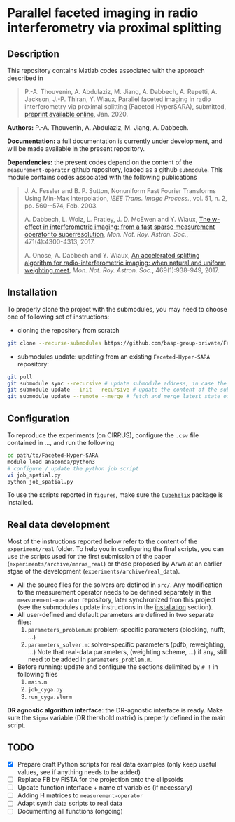 # Parallel faceted imaging in radio interferometry via proximal splitting

## Description

This repository contains Matlab codes associated with the approach described in

>P.-A. Thouvenin, A. Abdulaziz, M. Jiang, A. Dabbech, A. Repetti, A. Jackson, J.-P. Thiran, Y. Wiaux, Parallel faceted imaging in radio interferometry via proximal splitting (Faceted HyperSARA), submitted, [preprint available online](https://arxiv.org/abs/2003.07358), Jan. 2020.  

**Authors:** P.-A. Thouvenin, A. Abdulaziz, M. Jiang, A. Dabbech.

**Documentation:** a full documentation is currently under development, and will be made available in the present repository.

**Dependencies:** the present codes depend on the content of the `measurement-operator` github repository, loaded as a github `submodule`. This module contains codes associated with the following publications

> J. A. Fessler and B. P. Sutton, Nonuniform Fast Fourier Transforms Using Min-Max Interpolation, *IEEE Trans. Image Process.*, vol. 51, n. 2, pp. 560--574, Feb. 2003.
>
> A. Dabbech, L. Wolz, L. Pratley, J. D. McEwen and Y. Wiaux, [The w-effect in interferometric imaging: from a fast sparse measurement operator to superresolution](http://dx.doi.org/10.1093/mnras/stx1775), *Mon. Not. Roy. Astron. Soc.*, 471(4):4300-4313, 2017.
>
> A. Onose, A. Dabbech and Y. Wiaux, [An accelerated splitting algorithm for radio-interferometric imaging: when natural and uniform weighting meet](http://dx.doi.org/10.1093/mnras/stx755), *Mon. Not. Roy. Astron. Soc.*, 469(1):938-949, 2017.

## Installation

To properly clone the project with the submodules, you may need to choose one of following set of instructions:

- cloning the repository from scratch

```bash
git clone --recurse-submodules https://github.com/basp-group-private/Faceted-Hyper-SARA.git
```

- submodules update: updating from an existing `Faceted-Hyper-SARA` repository:

```bash
git pull
git submodule sync --recursive # update submodule address, in case the url has changed
git submodule update --init --recursive # update the content of the submodules
git submodule update --remote --merge # fetch and merge latest state of the submodule
```

## Configuration

To reproduce the experiments (on CIRRUS), configure the `.csv` file contained in ..., and run the following

```bash
cd path/to/Faceted-Hyper-SARA
module load anaconda/python3
# configure / update the python job script
vi job_spatial.py
python job_spatial.py
```

To use the scripts reported in `figures`, make sure the [`Cubehelix`](...) package is installed.

## Real data development

Most of the instructions reported below refer to the content of the `experiment/real` folder. To help you in configuring the final scripts, you can use the scripts used for the first submission of the paper (`experiments/archive/mnras_real`) or those proposed by Arwa at an earlier stgae of the development (`experiments/archive/real_data`).

- All the source files for the solvers are defined in `src/`. Any modification to the measurement operator needs to be defined separately in the `measurement-operator` repository, later synchronized fron this project (see the submodules update instructions in the [installation](#installation) section).
- All user-defined and default parameters are defined in two separate files:
    1. `parameters_problem.m`: problem-specific parameters (blocking, nufft, ...)
    2. `parameters_solver.m`: solver-specific parameters (pdfb, reweighting, ...)
Note that real-data parameters, (weighting scheme, ...) if any, still need to be added in `parameters_problem.m`.
- Before running: update and configure the sections delimited by `# !` in following files
    1. `main.m`
    2. `job_cyga.py`
    3. `run_cyga.slurm`

**DR agnostic algorithm interface**: the DR-agnostic interface is ready. Make sure the `Sigma` variable (DR thershold matrix) is preperly defined in the main script.

<!-- The only functions to be finalized are from this respect are

- `src/compute_residual_image.m`;
- `src/update_dual_fidelity.m`;
- `src/hs/hyperSARA.m` (update call tothe 2 first functions above);
- `src/fhs/facetHyperSARA.m` (update call tothe 2 first functions above);
- `src/sara/sara.m`;
- the main script (where the lambda function needs to be created). -->

## TODO

- [x] Prepare draft Python scripts for real data examples (only keep useful values, see if anything needs to be added)
- [ ] Replace FB by FISTA for the projection onto the ellipsoids
- [ ] Update function interface + name of variables (if necessary)
- [ ] Adding H matrices to `measurement-operator`
- [ ] Adapt synth data scripts to real data
- [ ] Documenting all functions (ongoing)
